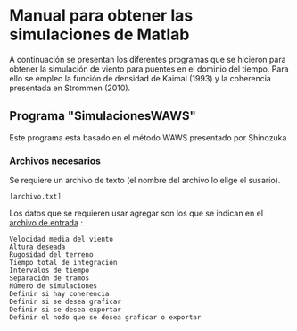 # Manual para obtener las simulaciones de Matlab

A continuación se presentan los diferentes programas que se hicieron para obtener la simulación de viento para puentes en el dominio del tiempo. Para ello se empleo la función de densidad de Kaimal (1993) y la coherencia presentada en Strommen (2010).

## Programa "SimulacionesWAWS"

Este programa esta basado en el método WAWS presentado por Shinozuka

### Archivos necesarios
Se requiere un archivo de texto (el nombre del archivo lo elige el susario).

```
[archivo.txt]
```

Los datos que se requieren usar agregar son los que se indican en el [archivo de entrada](https://github.com/Dramino/PuenteEolico/blob/master/Simulaciones/Datos.txt) :
```
Velocidad media del viento
Altura deseada
Rugosidad del terreno
Tiempo total de integración
Intervalos de tiempo
Separación de tramos
Número de simulaciones
Definir si hay coherencia
Definir si se desea graficar
Definir si se desea exportar
Definir el nodo que se desea graficar o exportar
```
